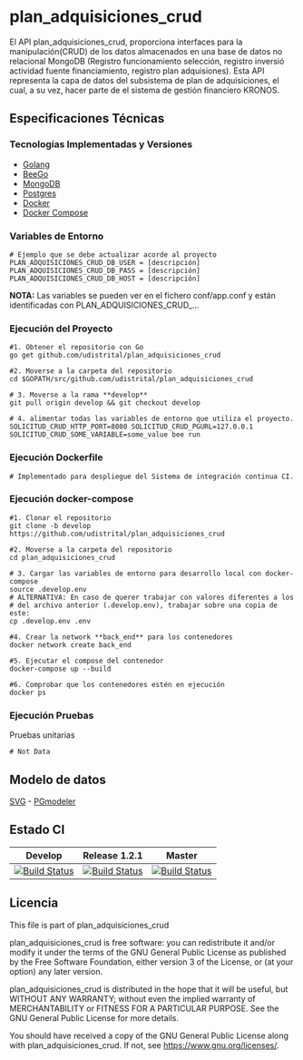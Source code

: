 # plan_adquisiciones_crud

El API plan_adquisiciones_crud, proporciona interfaces para la manipulación(CRUD) de los datos almacenados en una base de datos no relacional MongoDB (Registro funcionamiento selección, registro inversió actividad fuente financiamiento, registro plan adquisiones).
Esta API representa la capa de datos del subsistema de plan de adquisiciones, el cual, a su vez, hacer parte de el sistema de gestión financiero KRONOS.

## Especificaciones Técnicas

### Tecnologías Implementadas y Versiones

* [Golang](https://github.com/udistrital/introduccion_oas/blob/master/instalacion_de_herramientas/golang.md)
* [BeeGo](https://github.com/udistrital/introduccion_oas/blob/master/instalacion_de_herramientas/beego.md)
* [MongoDB](https://docs.mongodb.com/manual/)
* [Postgres](https://github.com/udistrital/lineamientos_oas/blob/master/instalacion_de_herramientas/postgres.md)
* [Docker](https://docs.docker.com/engine/install/ubuntu/)
* [Docker Compose](https://docs.docker.com/compose/)


### Variables de Entorno

```shell
# Ejemplo que se debe actualizar acorde al proyecto
PLAN_ADQUISICIONES_CRUD_DB_USER = [descripción]
PLAN_ADQUISICIONES_CRUD_DB_PASS = [descripción]
PLAN_ADQUISICIONES_CRUD_DB_HOST = [descripción]
```

**NOTA:** Las variables se pueden ver en el fichero conf/app.conf y están identificadas con PLAN_ADQUISICIONES_CRUD_...

### Ejecución del Proyecto

```shell
#1. Obtener el repositorio con Go
go get github.com/udistrital/plan_adquisiciones_crud

#2. Moverse a la carpeta del repositorio
cd $GOPATH/src/github.com/udistrital/plan_adquisiciones_crud

# 3. Moverse a la rama **develop**
git pull origin develop && git checkout develop

# 4. alimentar todas las variables de entorno que utiliza el proyecto.
SOLICITUD_CRUD_HTTP_PORT=8080 SOLICITUD_CRUD_PGURL=127.0.0.1 SOLICITUD_CRUD_SOME_VARIABLE=some_value bee run
```

### Ejecución Dockerfile

```shell
# Implementado para despliegue del Sistema de integración continua CI.
```

### Ejecución docker-compose

```shell
#1. Clonar el repositorio
git clone -b develop https://github.com/udistrital/plan_adquisiciones_crud

#2. Moverse a la carpeta del repositorio
cd plan_adquisiciones_crud

# 3. Cargar las variables de entorno para desarrollo local con docker-compose
source .develop.env
# ALTERNATIVA: En caso de querer trabajar con valores diferentes a los
# del archivo anterior (.develop.env), trabajar sobre una copia de este:
cp .develop.env .env

#4. Crear la network **back_end** para los contenedores
docker network create back_end

#5. Ejecutar el compose del contenedor
docker-compose up --build

#6. Comprobar que los contenedores estén en ejecución
docker ps
```

### Ejecución Pruebas

Pruebas unitarias

```shell
# Not Data
```

## Modelo de datos

[SVG](database/plan_adquisiciones.svg) -
[PGmodeler](database/plan_adquisiciones.dbm)

## Estado CI

| Develop | Release 1.2.1 | Master |
| -- | -- | -- |
| [![Build Status](https://hubci.portaloas.udistrital.edu.co/api/badges/udistrital/plan_adquisiciones_crud/status.svg?ref=refs/heads/develop)](https://hubci.portaloas.udistrital.edu.co/udistrital/plan_adquisiciones_crud) | [![Build Status](https://hubci.portaloas.udistrital.edu.co/api/badges/udistrital/plan_adquisiciones_crud/status.svg?ref=refs/heads/release/1.2.1)](https://hubci.portaloas.udistrital.edu.co/udistrital/plan_adquisiciones_crud) | [![Build Status](https://hubci.portaloas.udistrital.edu.co/api/badges/udistrital/plan_adquisiciones_crud/status.svg?ref=refs/heads/master)](https://hubci.portaloas.udistrital.edu.co/udistrital/plan_adquisiciones_crud) |

## Licencia

This file is part of plan_adquisiciones_crud

plan_adquisiciones_crud is free software: you can redistribute it and/or modify it under the terms of the GNU General Public License as published by the Free Software Foundation, either version 3 of the License, or (at your option) any later version.

plan_adquisiciones_crud is distributed in the hope that it will be useful, but WITHOUT ANY WARRANTY; without even the implied warranty of MERCHANTABILITY or FITNESS FOR A PARTICULAR PURPOSE. See the GNU General Public License for more details.

You should have received a copy of the GNU General Public License along with plan_adquisiciones_crud. If not, see https://www.gnu.org/licenses/.
